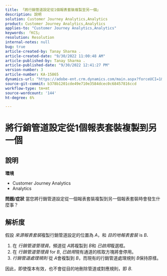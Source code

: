 ```yaml
---
title: 「將行銷管道設定從1個報表套裝複製至另一個」
description: 說明
solution: Customer Journey Analytics,Analytics
product: Customer Journey Analytics,Analytics
applies-to: "Customer Journey Analytics,Analytics"
keywords: 「KCS」
resolution: Resolution
internal-notes: null
bug: true
article-created-by: Tanay Sharma .
article-created-date: "9/30/2022 11:00:48 AM"
article-published-by: Tanay Sharma .
article-published-date: "9/30/2022 12:41:27 PM"
version-number: 3
article-number: KA-15865
dynamics-url: "https://adobe-ent.crm.dynamics.com/main.aspx?forceUCI=1&pagetype=entityrecord&etn=knowledgearticle&id=1c0d961e-af40-ed11-9db1-0022480868ff"
source-git-commit: b378b1201cde49e710e3584dcec0c68457816ccd
workflow-type: tm+mt
source-wordcount: '144'
ht-degree: 6%

---
```


# 將行銷管道設定從1個報表套裝複製到另一個

## 說明

<b>環境</b>
- Customer Journey Analytics
- Analytics



<b>問題/症狀</b>
當您將行銷管道設定從一個報表套裝複製到另一個報表套裝時會發生什麼事？


## 解析度


假設 *來源報表套裝*&#x200B;複製行銷管道設定的位置為 *A*，和 *目的地報表套裝* is *B<b>*.</b>

1. 在 *行銷管道管理員*，頻道從 *A*&#x200B;將複製到 *B*&#x200B;和 *已啟用*&#x200B;複選框。
2. 在 *行銷管道管理員* for *B*, *已啟用*&#x200B;現有通道的核取方塊將會停用。
3. *行銷管道處理規則* 從 *A*&#x200B;會複製到 *B*，而現有的行銷管道處理規則 *B*&#x200B;保持原樣。


因此，即使復本有效，也不會從目的地刪除管道或對應規則，即 *B*.
